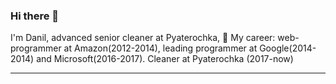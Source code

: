 ### Hi there 👋
I'm Danil, advanced senior cleaner at Pyaterochka, 
💅 My career: web-programmer at Amazon(2012-2014), leading programmer at Google(2014-2014) and Microsoft(2016-2017). Cleaner at Pyaterochka (2017-now)

<hr>
<!--
**llnnly/llnnly** is a ✨ _special_ ✨ repository because its `README.md` (this file) appears on your GitHub profile.

Here are some ideas to get you started:

- 🔭 I’m currently working on ...
- 🌱 I’m currently learning ...
- 👯 I’m looking to collaborate on ...
- 🤔 I’m looking for help with ...
- 💬 Ask me about ...
- 📫 How to reach me: ...
- 😄 Pronouns: ...
- ⚡ Fun fact: ...
-->
